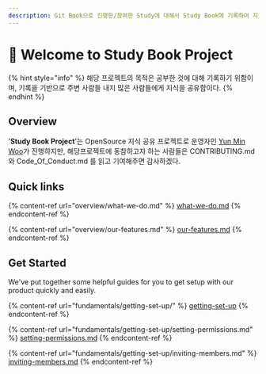```yaml
---
description: Git Book으로 진행한/참여한 Study에 대해서 Study Book에 기록하여 지식을 공유하고자 하는 "지식 공유 프로젝트"
---
```


# 👋 Welcome to Study Book Project

{% hint style="info" %}
해당 프로젝트의 목적은 공부한 것에 대해 기록하기 위함이며, 기록을 기반으로 주변 사람들 내지 많은 사람들에게 지식을 공유함이다.
{% endhint %}

## Overview

'**Study Book Project**'는 OpenSource 지식 공유 프로젝트로 운영자인 [Yun Min Woo](http://127.0.0.1:5000/u/b6Ah025cazSEtv9QJDUQ8eMevOH2 "mention")가 진행하지만, 해당프로젝트에 동참하고자 하는 사람들은 CONTRIBUTING.md 와 Code\_Of\_Conduct.md 를 읽고 기여해주면 감사하겠다.









## Quick links

{% content-ref url="overview/what-we-do.md" %}
[what-we-do.md](overview/what-we-do.md)
{% endcontent-ref %}

{% content-ref url="overview/our-features.md" %}
[our-features.md](overview/our-features.md)
{% endcontent-ref %}

## Get Started

We've put together some helpful guides for you to get setup with our product quickly and easily.

{% content-ref url="fundamentals/getting-set-up/" %}
[getting-set-up](fundamentals/getting-set-up/)
{% endcontent-ref %}

{% content-ref url="fundamentals/getting-set-up/setting-permissions.md" %}
[setting-permissions.md](fundamentals/getting-set-up/setting-permissions.md)
{% endcontent-ref %}

{% content-ref url="fundamentals/getting-set-up/inviting-members.md" %}
[inviting-members.md](fundamentals/getting-set-up/inviting-members.md)
{% endcontent-ref %}

